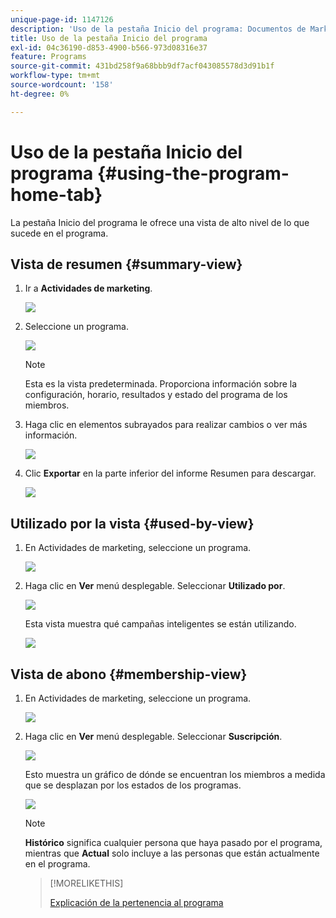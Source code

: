 ```yaml
---
unique-page-id: 1147126
description: 'Uso de la pestaña Inicio del programa: Documentos de Marketo: documentación del producto'
title: Uso de la pestaña Inicio del programa
exl-id: 04c36190-d853-4900-b566-973d08316e37
feature: Programs
source-git-commit: 431bd258f9a68bbb9df7acf043085578d3d91b1f
workflow-type: tm+mt
source-wordcount: '158'
ht-degree: 0%

---
```


# Uso de la pestaña Inicio del programa {#using-the-program-home-tab}

La pestaña Inicio del programa le ofrece una vista de alto nivel de lo que sucede en el programa.

## Vista de resumen {#summary-view}

1. Ir a **Actividades de marketing**.

   ![](assets/login-marketing-activities-1.png)

1. Seleccione un programa.

   ![](assets/image2014-9-18-17-3a1-3a55.png)

   >[!NOTE]
   >
   >Esta es la vista predeterminada. Proporciona información sobre la configuración, horario, resultados y estado del programa de los miembros.

1. Haga clic en elementos subrayados para realizar cambios o ver más información.

   ![](assets/image2014-9-18-17-3a2-3a53.png)

1. Clic **Exportar** en la parte inferior del informe Resumen para descargar.

   ![](assets/image2014-9-18-17-3a3-3a47.png)

## Utilizado por la vista {#used-by-view}

1. En Actividades de marketing, seleccione un programa.

   ![](assets/image2014-9-18-17-3a4-3a24.png)

1. Haga clic en **Ver** menú desplegable. Seleccionar **Utilizado por**.

   ![](assets/image2014-9-18-17-3a5-3a2.png)

   Esta vista muestra qué campañas inteligentes se están utilizando.

   ![](assets/image2014-9-18-17-3a6-3a4.png)

## Vista de abono {#membership-view}

1. En Actividades de marketing, seleccione un programa.

   ![](assets/image2014-9-18-17-3a7-3a25.png)

1. Haga clic en **Ver** menú desplegable. Seleccionar **Suscripción**.

   ![](assets/image2014-9-18-17-3a7-3a49.png)

   Esto muestra un gráfico de dónde se encuentran los miembros a medida que se desplazan por los estados de los programas.

   ![](assets/image2014-9-18-17-3a8-3a1.png)

   >[!NOTE]
   >
   >**Histórico** significa cualquier persona que haya pasado por el programa, mientras que **Actual** solo incluye a las personas que están actualmente en el programa.

   >[!MORELIKETHIS]
   >
   >[Explicación de la pertenencia al programa](/help/marketo/product-docs/core-marketo-concepts/programs/creating-programs/understanding-program-membership.md)
